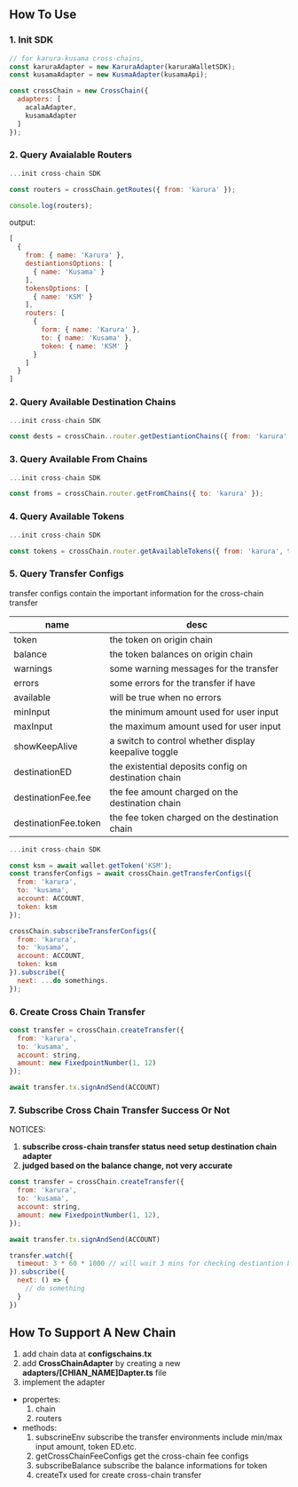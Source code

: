## How To Use

### 1. Init SDK
```javascript
// for karura-kusama cross-chains,
const karuraAdapter = new KaruraAdapter(karuraWalletSDK);
const kusamaAdapter = new KusmaAdapter(kusamaApi);

const crossChain = new CrossChain({
  adapters: [
    acalaAdapter,
    kusamaAdapter
  ]
});
```

### 2. Query Avaialable Routers
```javascript
...init cross-chain SDK

const routers = crossChain.getRoutes({ from: 'karura' });

console.log(routers);
```

output:
```javascript
[
  {
    from: { name: 'Karura' },
    destiantionsOptions: [
      { name: 'Kusama' }
    ],
    tokensOptions: [
      { name: 'KSM' }
    ],
    routers: [
      {
        form: { name: 'Karura' },
        to: { name: 'Kusama' },
        token: { name: 'KSM' }
      }
    ]
  }
]
```

### 2. Query Available Destination Chains
```javascript
...init cross-chain SDK

const dests = crossChain..router.getDestiantionChains({ from: 'karura' });
```

### 3. Query Available From Chains
```javascript
...init cross-chain SDK

const froms = crossChain.router.getFromChains({ to: 'karura' });
```

### 4. Query Available Tokens
```javascript
...init cross-chain SDK

const tokens = crossChain.router.getAvailableTokens({ from: 'karura', to: 'kusama' });
```

### 5. Query Transfer Configs   
transfer configs contain the important information for the cross-chain transfer

| name | desc |  
| -- | -- |  
| token | the token on origin chain |
| balance | the token balances on origin chain |
| warnings | some warning messages for the transfer | 
| errors | some errors for the transfer if have |  
| available | will be true when no errors |
| minInput | the minimum amount used for user input |  
| maxInput | the maximum amount used for user input |  
| showKeepAlive | a switch to control whether display keepalive toggle |  
| destinationED | the existential deposits config on destination chain |  
| destinationFee.fee | the fee amount charged on the destination chain |  
| destinationFee.token | the fee token charged on the destination chain |  

```javascript
...init cross-chain SDK

const ksm = await wallet.getToken('KSM');
const transferConfigs = await crossChain.getTransferConfigs({
  from: 'karura',
  to: 'kusama',
  account: ACCOUNT,
  token: ksm
});

crossChain.subscribeTransferConfigs({
  from: 'karura',
  to: 'kusama',
  account: ACCOUNT,
  token: ksm
}).subscribe({
  next: ...do somethings.
});
```

### 6. Create Cross Chain Transfer
```javascript
const transfer = crossChain.createTransfer({
  from: 'karura',
  to: 'kusama',
  account: string,
  amount: new FixedpointNumber(1, 12)
});

await transfer.tx.signAndSend(ACCOUNT)
```

### 7. Subscribe Cross Chain Transfer Success Or Not  
NOTICES:
1. **subscribe cross-chain transfer status need setup destination chain adapter**
2. **judged based on the balance change, not very accurate**

```javascript
const transfer = crossChain.createTransfer({
  from: 'karura',
  to: 'kusama',
  account: string,
  amount: new FixedpointNumber(1, 12),
});

await transfer.tx.signAndSend(ACCOUNT)

transfer.watch({
  timeout: 3 * 60 * 1000 // will wait 3 mins for checking destiantion balance change
}).subscribe({
  next: () => {
    // do something
  }
})
```

## How To Support A New Chain
1. add chain data at **configschains.tx**
2. add **CrossChainAdapter** by creating a new **adapters/[CHIAN_NAME]Dapter.ts** file 
3. implement the adapter
  - propertes:
    1. chain
    2. routers
  - methods:
    1. subscrineEnv
    subscribe the transfer environments include min/max input amount, token ED.etc.
    2. getCrossChainFeeConfigs
    get the cross-chain fee configs
    3. subscribeBalance
    subscribe the balance informations for token
    4. createTx
    used for create cross-chain transfer
